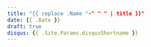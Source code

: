 ```yaml
---
title: "{{ replace .Name "-" " " | title }}"
date: {{ .Date }}
draft: true
disqus: {{ .Site.Params.disqusShortname }}
---
```


